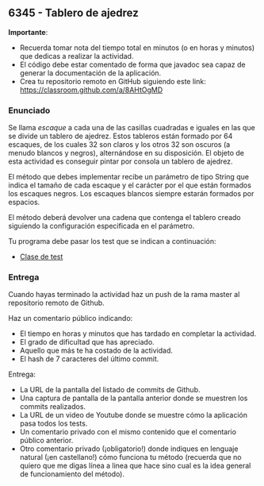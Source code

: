 ## 6345 - Tablero de ajedrez

__Importante__: 

  - Recuerda tomar nota del tiempo total en minutos (o en horas y minutos) que dedicas a realizar la actividad.
  - El código debe estar comentado de forma que javadoc sea capaz de generar la documentación de la aplicación.
  - Crea tu repositorio remoto en GitHub siguiendo este link: https://classroom.github.com/a/8AHtOgMD
  
### Enunciado

Se llama _escaque_ a cada una de las casillas cuadradas e iguales en las que se divide un tablero de ajedrez. Estos tableros están formado por 64 escaques, de los cuales 32 son claros y los otros 32 son oscuros (a menudo blancos y negros), alternándose en su disposición. El objeto de esta actividad es conseguir pintar por consola un tablero de ajedrez.

El método que debes implementar recibe un parámetro de tipo String que indica el tamaño de cada escaque y el carácter por el que están formados los escaques negros. Los escaques blancos siempre estarán formados por espacios.

El método deberá devolver una cadena que contenga el tablero creado siguiendo la configuración especificada en el parámetro.

Tu programa debe pasar los test que se indican a continuación:

* [Clase de test](8888Test.java)


### Entrega

Cuando hayas terminado la actividad haz un push de la rama master al repositorio remoto de Github.

Haz un comentario público indicando:

  - El tiempo en horas y minutos que has tardado en completar la actividad.
  - El grado de dificultad que has apreciado.
  - Aquello que más te ha costado de la actividad.
  - El hash de 7 caracteres del último commit.
  
Entrega:

  - La URL de la pantalla del listado de commits de Github.
  - Una captura de pantalla de la pantalla anterior donde se muestren los commits realizados.
  - La URL de un video de Youtube donde se muestre cómo la aplicación pasa todos los tests.
  - Un comentario privado con el mismo contenido que el comentario público anterior.
  - Otro comentario privado (¡obligatorio!) donde indiques en lenguaje natural (¡en castellano!) cómo funciona tu método (recuerda que no quiero que me digas línea a linea que hace sino cual es la idea general de funcionamiento del método).
